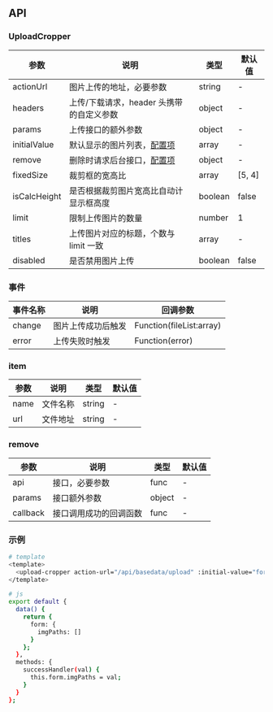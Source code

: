 ## API

### UploadCropper

| 参数         | 说明                                     | 类型    | 默认值 |
| ------------ | ---------------------------------------- | ------- | ------ |
| actionUrl    | 图片上传的地址，必要参数                 | string  | -      |
| headers      | 上传/下载请求，header 头携带的自定义参数 | object  | -      |
| params       | 上传接口的额外参数                       | object  | -      |
| initialValue | 默认显示的图片列表，[配置项](#item)      | array   | -      |
| remove       | 删除时请求后台接口，[配置项](#remove)    | object  | -      |
| fixedSize    | 裁剪框的宽高比                           | array   | [5, 4] |
| isCalcHeight | 是否根据裁剪图片宽高比自动计显示框高度   | boolean | false  |
| limit        | 限制上传图片的数量                       | number  | 1      |
| titles       | 上传图片对应的标题，个数与 limit 一致    | array   | -      |
| disabled     | 是否禁用图片上传                         | boolean | false  |

### 事件

| 事件名称 | 说明               | 回调参数                 |
| -------- | ------------------ | ------------------------ |
| change   | 图片上传成功后触发 | Function(fileList:array) |
| error    | 上传失败时触发     | Function(error)          |

### item

| 参数 | 说明     | 类型   | 默认值 |
| ---- | -------- | ------ | ------ |
| name | 文件名称 | string | -      |
| url  | 文件地址 | string | -      |

### remove

| 参数     | 说明                   | 类型   | 默认值 |
| -------- | ---------------------- | ------ | ------ |
| api      | 接口，必要参数         | func   | -      |
| params   | 接口额外参数           | object | -      |
| callback | 接口调用成功的回调函数 | func   | -      |

### 示例

```bash
# template
<template>
  <upload-cropper action-url="/api/basedata/upload" :initial-value="form.imgPath" :fixed-size="[4, 5]" @change="successHandler" />
</template>

# js
export default {
  data() {
    return {
      form: {
        imgPaths: []
      }
    };
  },
  methods: {
    successHandler(val) {
      this.form.imgPaths = val;
    }
  }
};
```
